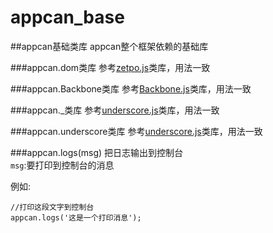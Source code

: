 # appcan_base

##appcan基础类库
appcan整个框架依赖的基础库

###appcan.dom类库
参考[zetpo.js](http://zeptojs.com/ "zetpojs")类库，用法一致 

###appcan.Backbone类库
参考[Backbone.js](http://backbonejs.org "Backbone.js")类库，用法一致

###appcan._类库
参考[underscore.js](http://underscorejs.org "underscore.js")类库，用法一致

###appcan.underscore类库
参考[underscore.js](http://underscorejs.org "underscore.js")类库，用法一致 

###appcan.logs(msg)
把日志输出到控制台    
`msg`:要打印到控制台的消息

例如:
    
    //打印这段文字到控制台
    appcan.logs('这是一个打印消息');
